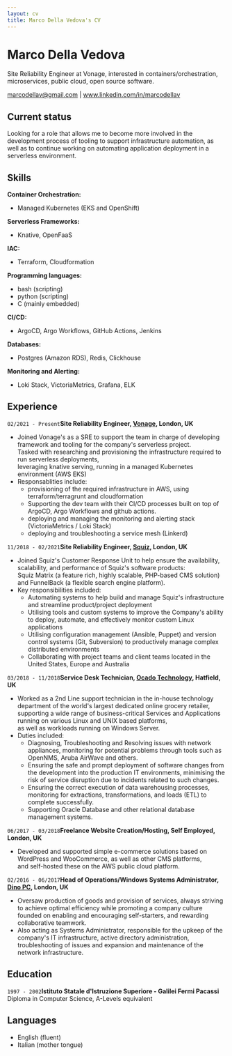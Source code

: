 ```yaml
---
layout: cv
title: Marco Della Vedova's CV
---
```

# Marco Della Vedova
Site Reliability Engineer at Vonage, interested in containers/orchestration, microservices, public cloud, open source software.

<div id="webaddress">
<a href="marcodellav@gmail.com">marcodellav@gmail.com</a>
| <a href="https://www.linkedin.com/in/marcodellav">www.linkedin.com/in/marcodellav</a>
</div>

## Current status

Looking for a role that allows me to become more involved in the development process of tooling to support infrastructure automation, as well as to continue working on automating application deployment in a serverless environment.


## Skills

__Container Orchestration:__

- Managed Kubernetes (EKS and OpenShift)

__Serverless Frameworks:__

- Knative, OpenFaaS

__IAC:__

- Terraform, Cloudformation

__Programming languages:__

- bash (scripting)
- python (scripting)
- C (mainly embedded)

__CI/CD:__

- ArgoCD, Argo Workflows, GitHub Actions, Jenkins


__Databases:__

- Postgres (Amazon RDS), Redis, Clickhouse

__Monitoring and Alerting:__

- Loki Stack, VictoriaMetrics, Grafana, ELK


## Experience

`02/2021 - Present`__Site Reliability Engineer, [Vonage](https://www.vonage.co.uk/), London, UK__

- Joined Vonage's as a SRE to support the team in charge of developing framework and tooling for the company's serverless project.  
Tasked with researching and provisioning the infrastructure required to run serverless deployments,  
leveraging knative serving, running in a managed Kubernetes environment (AWS EKS)  
- Responsablities include:
  - provisioning of the required infrastructure in AWS, using terraform/terragrunt and cloudformation
  - Supporting the dev team with their CI/CD processes built on top of ArgoCD, Argo Workflows and github actions.
  - deploying and managing the monitoring and alerting stack (VictoriaMetrics / Loki Stack)
  - deploying and troubleshooting a service mesh (Linkerd)

`11/2018 - 02/2021`__Site Reliability Engineer, [Squiz](https://www.squiz.net/), London, UK__

- Joined Squiz's Customer Response Unit to help ensure the availability, scalability, and performance of Squiz's software products:  
Squiz Matrix (a feature rich, highly scalable, PHP-based CMS solution) and FunnelBack (a flexible search engine platform).
- Key responsibilities included:
  - Automating systems to help build and manage Squiz's infrastructure and streamline product/project deployment
  - Utilising tools and custom systems to improve the Company's ability to deploy, automate, and effectively monitor custom Linux applications 
  - Utilising configuration management (Ansible, Puppet) and version control systems (Git, Subversion) to productively manage complex distributed environments
  - Collaborating with project teams and client teams located in the United States, Europe and Australia

`03/2018 - 11/2018`__Service Desk Technician, [Ocado Technology](https://www.ocadogroup.com/about-us/ocado-technology/), Hatfield, UK__

- Worked as a 2nd Line support technician in the in-house technology department of the world's largest dedicated online grocery retailer,  
supporting a wide range of business-critical Services and Applications running on various Linux and UNIX based platforms,  
as well as workloads running on Windows Server.  
- Duties included:
  - Diagnosing, Troubleshooting and Resolving issues with network appliances, monitoring for potential problems through tools such as OpenNMS,
    Aruba AirWave and others.
  - Ensuring the safe and prompt deployment of software changes from the development into the production IT environments,
    minimising the risk of service disruption due to incidents related to such changes.
  - Ensuring the correct execution of data warehousing processes, monitoring for extractions, transformations, and loads (ETL) to complete successfully.
  - Supporting Oracle Database and other relational database management systems.

`06/2017 - 03/2018`__Freelance Website Creation/Hosting, Self Employed, London, UK__

- Developed and supported simple e-commerce solutions based on WordPress and WooCommerce, as well as other CMS platforms,  
and self-hosted these on the AWS public cloud platform.

`02/2016 - 06/2017`__Head of Operations/Windows Systems Administrator, [Dino PC](https://www.stonegroup.co.uk/gaming), London, UK__

- Oversaw production of goods and provision of services, always striving to achieve optimal efficiency
while promoting a company culture founded on enabling and encouraging self-starters, and rewarding collaborative teamwork.
- Also acting as Systems Administrator, responsible for the upkeep of the company's IT infrastructure, active directory administration,
troubleshooting of issues and expansion and maintenance of the network infrastructure.


## Education

`1997 - 2002`__Istituto Statale d'Istruzione Superiore - Galilei Fermi Pacassi__
Diploma in Computer Science, A-Levels equivalent


## Languages
- English (fluent)
- Italian (mother tongue)

<!-- ### Footer

Last updated: May 2013 -->

